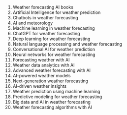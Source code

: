 1. Weather forecasting AI books
2. Artificial Intelligence for weather prediction
3. Chatbots in weather forecasting
4. AI and meteorology
5. Machine learning in weather forecasting
6. ChatGPT for weather forecasting
7. Deep learning for weather forecasting
8. Natural language processing and weather forecasting
9. Conversational AI for weather prediction
10. Neural networks for weather forecasting
11. Forecasting weather with AI
12. Weather data analytics with AI
13. Advanced weather forecasting with AI
14. AI-powered weather models
15. Next-generation weather forecasting
16. AI-driven weather insights
17. Weather prediction using machine learning
18. Predictive modeling for weather forecasting
19. Big data and AI in weather forecasting
20. Weather forecasting algorithms with AI
